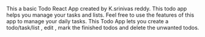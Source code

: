 This a basic Todo React App created by K.srinivas reddy. This todo app helps you manage your tasks and lists. Feel free to use the features of this app to manage your daily tasks.
This Todo App lets you create a todo/task/list , edit , mark the finished todos and delete the unwanted todos.